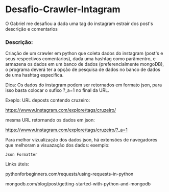 # Desafio-Crawler-Intagram
O Gabriel me desafiou a dada uma tag do instagram estrair dos post's descrição e comentarios


### Descrição:
Criação de um crawler em python que coleta dados do instagram (post's e seus respectivos comentarios), dada uma hashtag como parâmentro, e armazena os dados em um banco de dados (preferencialmente mongoDB), o programa deverá ter a opção de pesquisa de dados no banco de dados de uma hashtag especifica.

Dica: Os dados do instagram podem ser retornados em formato json, para isso basta colocar o sufixo ?_a=1 no final da URL.

Exeplo: URL deposts contendo cruzeiro:

https://wwww.instagram.com/explore/tags/cruzeiro/

mesma URL retornando os dados em json:

https://wwww.instagram.com/explore/tags/cruzeiro/?_a=1

Para melhor vizualização dos dados json, há extensões de navegadores que melhoram a visuazação dos dados: exemplo:

```Json Formatter```

Links úteis: 

pythonforbeginners.com/requests/using-requests-in-python 

mongodb.com/blog/post/getting-started-with-python-and-mongodb


